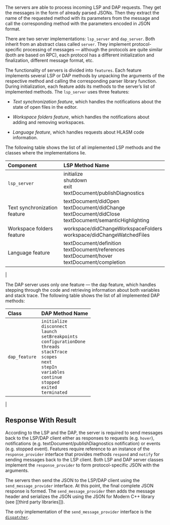 
The servers are able to process incoming LSP and DAP requests. They get the messages in the form of already parsed JSONs. Then they extract the name of the requested method with its parameters from the message and call the corresponding method with the parameters encoded in JSON format.

There are two server implementations: `lsp_server` and `dap_server`. Both inherit from an abstract class called `server`. They implement protocol-specific processing of messages — although the protocols are quite similar (both are based on RPC), each protocol has a different initialization and finalization, different message format, etc.

The functionality of servers is divided into `features`. Each feature implements several LSP or DAP methods by unpacking the arguments of the respective method and calling the corresponding parser library function. During initialization, each feature adds its methods to the server’s list of implemented methods. The `lsp_server` uses three features:

-   *Text synchronization feature*, which handles the notifications about the state of open files in the editor.

-   *Workspace folders feature*, which handles the notifications about adding and removing workspaces.

-   *Language feature*, which handles requests about HLASM code information.

The following table shows the list of all implemented LSP methods and the classes where the implementations lie.

| **Component** | **LSP Method Name**                 |
|:--------------|:------------------------------------|
| `lsp_server`  | initialize <br> shutdown <br> exit <br> textDocument/publishDiagnostics|
| Text synchronization feature| textDocument/didOpen <br> textDocument/didChange <br> textDocument/didClose <br> textDocument/semanticHighlighting|
|Workspace folders feature| workspace/didChangeWorkspaceFolders <br> workspace/didChangeWatchedFiles |
|Language feature| textDocument/definition <br> textDocument/references <br> textDocument/hover <br> textDocument/completion|
|

The DAP server uses only one feature — the dap feature, which handles stepping through the code and retrieving information about both variables and stack trace. The following table shows the list of all implemented DAP methods:

| **Class** | **DAP Method Name**              |
|:----------|:---------------------------------|
|`dap_feature`| `initialize` <br> `disconnect` <br> `launch` <br> `setBreakpoints` <br> `configurationDone` <br> `threads` <br> `stackTrace` <br> `scopes` <br> `next` <br> `stepIn` <br> `variables` <br> `continue` <br> `stopped` <br> `exited` <br> `terminated`|
|

Response With Result
--------------------

According to the LSP and the DAP, the server is required to send messages back to the LSP/DAP client either as responses to requests (e.g. `hover`), notifications (e.g. textDocument/publishDiagnostics notification) or events (e.g. stopped event). Features require reference to an instance of the `response_provider` interface that provides methods `respond` and `notify` for sending messages back to the LSP client. Both LSP and DAP server classes implement the `response_provider` to form protocol-specific JSON with the arguments.

The servers then send the JSON to the LSP/DAP client using the `send_message_provider` interface. At this point, the final complete JSON response is formed. The `send_message_provider` then adds the message header and serializes the JSON using the JSON for Modern C++ library (see [[third party libraries]]).

The only implementation of the `send_message_provider` interface is the [`dispatcher`](https://github.com/eclipse-che4z/che-che4z-lsp-for-hlasm/wiki/IO-handling).
